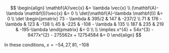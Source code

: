 $$
\begin{align}
\mathbf{A}\vec{x} &= \lambda \vec{x} \\
(\mathbf{A}-\lambda \mathbf{I})\vec{x} &= 0 \\
\det(\mathbf{A}-\lambda \mathbf{I}) &= 0 \\
\det \begin{pmatrix}
73 - \lambda & 395/2 & 147 & -237/2 \\
71 & 176 - \lambda & 123 & -138 \\
45 & -225 & -108 - \lambda & 135 \\
187 & 235 & 219 & -195-\lambda
\end{pmatrix} &= 0 \\ \\
\implies x^{4} + 54x^{3} - 9477x^{2} - 275562x + 12754584 &= 0
\end{align}
$$


In these conditions, $x = -54, 27, 81, -108$ 

